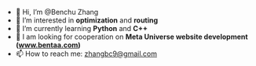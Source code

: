 - 👋 Hi, I’m @Benchu Zhang
- 👀 I’m interested in **optimization** and **routing**  
- 🌱 I’m currently learning **Python** and **C++** 
- 💞️ I am looking for cooperation on **Meta Universe website development (www.bentaa.com)**
- 📫 How to reach me: zhangbc9@gmail.com

<!---
Benchu-Zhang/Benchu-Zhang is a ✨ special ✨ repository because its `README.md` (this file) appears on your GitHub profile.
You can click the Preview link to take a look at your changes.
--->
